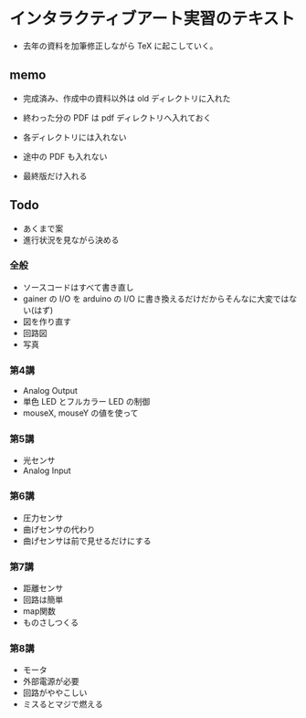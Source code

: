 # インタラクティブアート実習のテキスト

* 去年の資料を加筆修正しながら TeX に起こしていく。


## memo

* 完成済み、作成中の資料以外は old ディレクトリに入れた

* 終わった分の PDF は pdf ディレクトリへ入れておく
 * 各ディレクトリには入れない
 * 途中の PDF も入れない
 * 最終版だけ入れる


## Todo

* あくまで案
* 進行状況を見ながら決める


### 全般
* ソースコードはすべて書き直し
 * gainer の I/O を arduino の I/O に書き換えるだけだからそんなに大変ではない(はず)
* 図を作り直す
 * 回路図
 * 写真

### 第4講

* Analog Output
* 単色 LED とフルカラー LED の制御
 * mouseX, mouseY の値を使って

### 第5講

* 光センサ
* Analog Input

### 第6講

* 圧力センサ
 * 曲げセンサの代わり
 * 曲げセンサは前で見せるだけにする

### 第7講

* 距離センサ
 * 回路は簡単
* map関数
 * ものさしつくる

### 第8講

* モータ
* 外部電源が必要
* 回路がややこしい
* ミスるとマジで燃える
